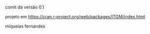 comit da versão 0.1

projeto em https://cran.r-project.org/web/packages/ITGM/index.html

miqueias fernandes
